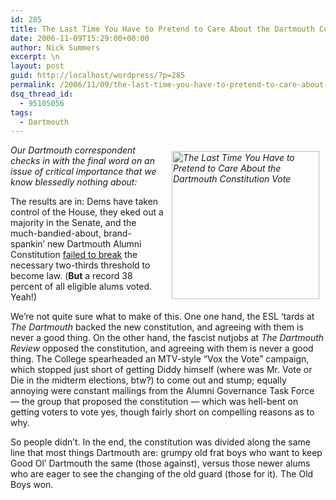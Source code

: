 ```yaml
---
id: 285
title: The Last Time You Have to Pretend to Care About the Dartmouth Constitution Vote
date: 2006-11-09T15:29:00+00:00
author: Nick Summers
excerpt: \n
layout: post
guid: http://localhost/wordpress/?p=285
permalink: /2006/11/09/the-last-time-you-have-to-pretend-to-care-about-the-dartmouth-constitution-vote/
dsq_thread_id:
  - 95105056
tags:
  - Dartmouth
---
```

_<img width="236" vspace="10" hspace="10" height="237" border="0" align="right" src="http://www.ivygateblog.com/wp-content/uploads/2006/11/i-voted.jpg" alt="The Last Time You Have to Pretend to Care About the Dartmouth Constitution Vote" />Our Dartmouth correspondent checks in with the final word on an issue of critical importance that we know blessedly nothing about:_

The results are in: Dems have taken control of the House, they eked out a majority in the Senate, and the much-bandied-about, brand-spankin&#8217; new Dartmouth Alumni Constitution [failed to break](http://www.voxthevote.org/) the necessary two-thirds threshold to become law. (**But** a record 38 percent of all eligible alums voted. Yeah!)

We&#8217;re not quite sure what to make of this. One one hand, the ESL &#8216;tards at _The Dartmouth_ backed the new constitution, and agreeing with them is never a good thing. On the other hand, the fascist nutjobs at _The Dartmouth Review_ opposed the constitution, and agreeing with them is never a good thing. The College spearheaded an MTV-style &#8220;Vox the Vote&#8221; campaign, which stopped just short of getting Diddy himself (where was Mr. Vote or Die in the midterm elections, btw?) to come out and stump; equally annoying were constant mailings from the Alumni Governance Task Force &#8212; the group that proposed the constitution &#8212; which was hell-bent on getting voters to vote yes, though fairly short on compelling reasons as to why.

So people didn&#8217;t. In the end, the constitution was divided along the same line that most things Dartmouth are: grumpy old frat boys who want to keep Good Ol&#8217; Dartmouth the same (those against), versus those newer alums who are eager to see the changing of the old guard (those for it). The Old Boys won.